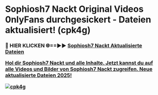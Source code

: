 # Sophiosh7 Nackt Original Videos 0nlyFans durchgesickert - Dateien aktualisiert! (cpk4g)

<h3>🔴 HIER KLICKEN 🌐==►► <a href="https://tinyurl.com/h6vf6nb8" rel="nofollow">Sophiosh7 Nackt Aktualisierte Dateien

Hol dir Sophiosh7 Nackt und alle Inhalte. Jetzt kannst du auf alle Videos und Bilder von Sophiosh7 Nackt zugreifen. Neue aktualisierte Dateien 2025!

[![cpk4g](https://i.imgur.com/sD4kR3V.gif)](https://tinyurl.com/h6vf6nb8)
